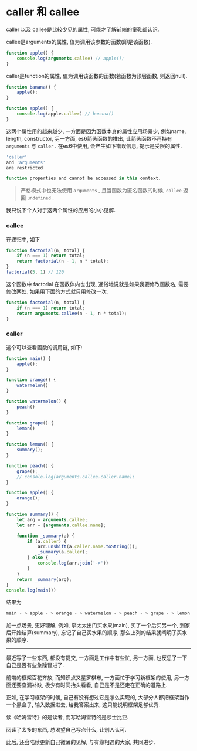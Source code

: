 # caller 和 callee

caller 以及 callee是比较少见的属性, 可能才了解前端的童鞋都认识. 

callee是arguments的属性, 值为调用该参数的函数(即是该函数). 

``` js
function apple() {
    console.log(arguments.callee) // apple(); 
}
```

caller是function的属性, 值为调用该函数的函数(若函数为顶层函数, 则返回null). 

``` js
function banana() {
    apple();
}

function apple() {
    console.log(apple.caller) // banana()
}
```

这两个属性用的越来越少, 一方面是因为函数本身的属性应用场景少, 例如name, length, constructor, 另一方面, es6箭头函数的推出, 让箭头函数不再持有 `arguments` 与 `caller` . 在es6中使用, 会产生如下错误信息, 提示是受限的属性. 

``` js
'caller'
and 'arguments'
are restricted

function properties and cannot be accessed in this context.
```

> 严格模式中也无法使用 `arguments` , 且当函数为匿名函数的时候, `callee` 返回 `undefined` . 

我只说下个人对于这两个属性的应用的小小见解. 

### callee

在递归中, 如下

``` js
function factorial(n, total) {
    if (n === 1) return total;
    return factorial(n - 1, n * total);
}
factorial(5, 1) // 120
```

这个函数中 factorial 在函数体内也出现, 通俗地说就是如果我要修改函数名, 需要修改两处. 如果用下面的方式就只用修改一次. 

``` js
function factorial(n, total) {
    if (n === 1) return total;
    return arguments.callee(n - 1, n * total);
}
```

### caller

这个可以查看函数的调用链, 如下: 

``` js
function main() {
    apple();
}

function orange() {
    watermelon()
}

function watermelon() {
    peach()
}

function grape() {
    lemon()
}

function lemon() {
    summary();
}

function peach() {
    grape();
    // console.log(arguments.callee.caller.name); 
}

function apple() {
    orange();
}

function summary() {
    let arg = arguments.callee;
    let arr = [arguments.callee.name];

    function _summary(a) {
        if (a.caller) {
            arr.unshift(a.caller.name.toString());
            _summary(a.caller);
        } else {
            console.log(arr.join('->'))
        }
    }
    return _summary(arg);
}
console.log(main())
```

结果为

``` js
main - > apple - > orange - > watermelon - > peach - > grape - > lemon - > summary
```

加一点场景, 更好理解, 例如, 李太太出门买水果(main), 买了一个后买另一个, 到家后开始结算(summary), 忘记了自己买水果的顺序, 那么上列的结果就阐明了买水果的顺序. 

---

最近写了一些东西, 都没有提交, 一方面是工作中有些忙, 另一方面, 也反思了一下自己是否有些急躁冒进了. 

前端的框架百花齐放, 而知识点又星罗棋布, 一方面忙于学习新框架的使用, 另一方面还要查漏补缺, 极少有时间抬头看看, 自己是不是还走在正确的道路上. 

正如, 在学习框架的时候, 自己有没有想过它是怎么实现的, 大部分人都把框架当作一个黑盒子, 输入数据进去, 给我答案出来, 这只能说明框架足够优秀. 

读《哈姆雷特》的是读者, 而写哈姆雷特的是莎士比亚. 

阅读了太多的东西, 总渴望自己写点什么, 让别人认可. 

此后, 还会陆续更新自己微薄的见解, 与有缘相遇的大家, 共同进步. 

